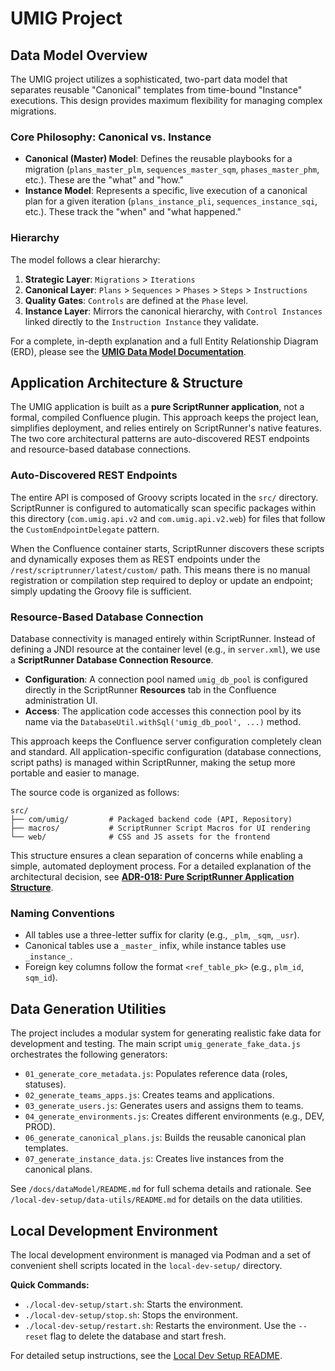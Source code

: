 # UMIG Project

## Data Model Overview

The UMIG project utilizes a sophisticated, two-part data model that separates reusable "Canonical" templates from time-bound "Instance" executions. This design provides maximum flexibility for managing complex migrations.

### Core Philosophy: Canonical vs. Instance

*   **Canonical (Master) Model**: Defines the reusable playbooks for a migration (`plans_master_plm`, `sequences_master_sqm`, `phases_master_phm`, etc.). These are the "what" and "how."
*   **Instance Model**: Represents a specific, live execution of a canonical plan for a given iteration (`plans_instance_pli`, `sequences_instance_sqi`, etc.). These track the "when" and "what happened."

### Hierarchy

The model follows a clear hierarchy:

1.  **Strategic Layer**: `Migrations` > `Iterations`
2.  **Canonical Layer**: `Plans` > `Sequences` > `Phases` > `Steps` > `Instructions`
3.  **Quality Gates**: `Controls` are defined at the `Phase` level.
4.  **Instance Layer**: Mirrors the canonical hierarchy, with `Control Instances` linked directly to the `Instruction Instance` they validate.

For a complete, in-depth explanation and a full Entity Relationship Diagram (ERD), please see the **[UMIG Data Model Documentation](./docs/dataModel/README.md)**.

## Application Architecture & Structure

The UMIG application is built as a **pure ScriptRunner application**, not a formal, compiled Confluence plugin. This approach keeps the project lean, simplifies deployment, and relies entirely on ScriptRunner's native features. The two core architectural patterns are auto-discovered REST endpoints and resource-based database connections.

### Auto-Discovered REST Endpoints

The entire API is composed of Groovy scripts located in the `src/` directory. ScriptRunner is configured to automatically scan specific packages within this directory (`com.umig.api.v2` and `com.umig.api.v2.web`) for files that follow the `CustomEndpointDelegate` pattern.

When the Confluence container starts, ScriptRunner discovers these scripts and dynamically exposes them as REST endpoints under the `/rest/scriptrunner/latest/custom/` path. This means there is no manual registration or compilation step required to deploy or update an endpoint; simply updating the Groovy file is sufficient.

### Resource-Based Database Connection

Database connectivity is managed entirely within ScriptRunner. Instead of defining a JNDI resource at the container level (e.g., in `server.xml`), we use a **ScriptRunner Database Connection Resource**.

- **Configuration**: A connection pool named `umig_db_pool` is configured directly in the ScriptRunner **Resources** tab in the Confluence administration UI.
- **Access**: The application code accesses this connection pool by its name via the `DatabaseUtil.withSql('umig_db_pool', ...)` method.

This approach keeps the Confluence server configuration completely clean and standard. All application-specific configuration (database connections, script paths) is managed within ScriptRunner, making the setup more portable and easier to manage.

The source code is organized as follows:

```
src/
├── com/umig/         # Packaged backend code (API, Repository)
├── macros/           # ScriptRunner Script Macros for UI rendering
└── web/              # CSS and JS assets for the frontend
```

This structure ensures a clean separation of concerns while enabling a simple, automated deployment process. For a detailed explanation of the architectural decision, see **[ADR-018: Pure ScriptRunner Application Structure](./docs/adr/ADR-018-Pure-ScriptRunner-Application-Structure.md)**.

### Naming Conventions
- All tables use a three-letter suffix for clarity (e.g., `_plm`, `_sqm`, `_usr`).
- Canonical tables use a `_master_` infix, while instance tables use `_instance_`.
- Foreign key columns follow the format `<ref_table_pk>` (e.g., `plm_id`, `sqm_id`).

## Data Generation Utilities
The project includes a modular system for generating realistic fake data for development and testing. The main script `umig_generate_fake_data.js` orchestrates the following generators:
- `01_generate_core_metadata.js`: Populates reference data (roles, statuses).
- `02_generate_teams_apps.js`: Creates teams and applications.
- `03_generate_users.js`: Generates users and assigns them to teams.
- `04_generate_environments.js`: Creates different environments (e.g., DEV, PROD).
- `06_generate_canonical_plans.js`: Builds the reusable canonical plan templates.
- `07_generate_instance_data.js`: Creates live instances from the canonical plans.

See `/docs/dataModel/README.md` for full schema details and rationale.
See `/local-dev-setup/data-utils/README.md` for details on the data utilities.

## Local Development Environment

The local development environment is managed via Podman and a set of convenient shell scripts located in the `local-dev-setup/` directory.

**Quick Commands:**
- `./local-dev-setup/start.sh`: Starts the environment.
- `./local-dev-setup/stop.sh`: Stops the environment.
- `./local-dev-setup/restart.sh`: Restarts the environment. Use the `--reset` flag to delete the database and start fresh.

For detailed setup instructions, see the [Local Dev Setup README](./local-dev-setup/README.md).
